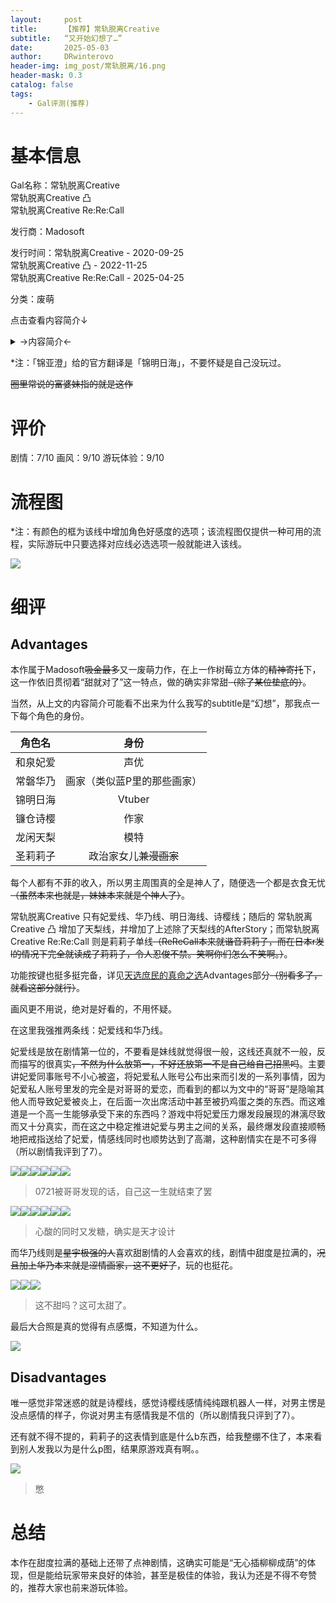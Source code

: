 ```yaml
---
layout:     post
title:      【推荐】常轨脱离Creative
subtitle:   “又开始幻想了…”
date:       2025-05-03
author:     DRwinterovo
header-img: img_post/常轨脱离/16.png
header-mask: 0.3
catalog: false
tags:
    - Gal评测(推荐)
---
```


# 基本信息

Gal名称：常轨脱离Creative<br>
常轨脱离Creative 凸<br>
常轨脱离Creative Re:Re:Call

发行商：Madosoft

发行时间：常轨脱离Creative - 2020-09-25<br>
常轨脱离Creative 凸 - 2022-11-25<br>
常轨脱离Creative Re:Re:Call - 2025-04-25

分类：废萌

点击查看内容简介↓

<details>
<summary>→内容简介←</summary>

<div markdown="1">

> 当季节的脚步踏进了6月底……<br>千玉学园的大家公认的隐士和泉智宏，<br>今天也本该在教室偏安一隅，度过平静的一天，然后……<br>“恭喜当选！本届学生会会长和泉君！”<br>学校突发奇想决定，靠抽签选举学生会长，<br>再然后，就是智宏幸运地中签。<br>突然成为学园焦点的智宏，成为了学生们茶余饭后的谈资。<br>走投无路的智宏开始依照顾问老师的建议召集同伴，那么问题来了——<br>顾问列举的候补人选是：同班同学华乃、身为学妹的明日海、自己的妹妹妃爱，<br>好像她们根本就没来过学校？！<br>一片混乱之中，失联N久的前任会长镰仓诗樱也现身了！<br>这就是命运吧。史无前例被抽签选中的学生会长的战斗，开始了……

</div>
</details>

*注：「锦亚澄」给的官方翻译是「锦明日海」，不要怀疑是自己没玩过。

~~圈里常说的富婆妹指的就是这作~~

# 评价
剧情：7/10 画风：9/10 游玩体验：9/10

# 流程图

*注：有颜色的框为该线中增加角色好感度的选项；该流程图仅提供一种可用的流程，实际游玩中只要选择对应线必选选项一般就能进入该线。

![](/img_post/常轨脱离/流程图.png)

# 细评

## Advantages

本作属于Madosoft~~吸金最多~~又一废萌力作，在上一作树莓立方体的~~精神寄托~~下，这一作依旧贯彻着“甜就对了”这一特点，做的确实非常甜~~（除了某位垫底的）~~。

当然，从上文的内容简介可能看不出来为什么我写的subtitle是“幻想”，那我点一下每个角色的身份。

| 角色名 | 身份 |
| :----: | :----: |
| 和泉妃爱 | 声优 |
| 常磐华乃 | 画家（类似蓝P里的那些画家）|
| 锦明日海 | Vtuber |
| 镰仓诗樱 | 作家 |
| 龙闲天梨 | 模特 |
| 圣莉莉子 | 政治家女儿~~兼漫画家~~ |


每个人都有不菲的收入，所以男主周围真的全是神人了，随便选一个都是衣食无忧~~（虽然本来也就是，妹妹本来就是个神人了）~~。

常轨脱离Creative 只有妃爱线、华乃线、明日海线、诗樱线；随后的 常轨脱离Creative 凸 增加了天梨线，并增加了上述除了天梨线的AfterStory；而常轨脱离Creative Re:Re:Call 则是莉莉子单线~~（ReReCall本来就谐音莉莉子，而在日本r发l的情况下完全就读成了莉莉子，令人忍俊不禁。笑啊你们怎么不笑啊。）~~。

功能按键也挺多挺完备，详见[天选庶民的真命之选](https://drwinterqwq.github.io/2025/04/06/%E5%A4%A9%E9%80%89%E5%BA%B6%E6%B0%91%E7%9A%84%E7%9C%9F%E5%91%BD%E4%B9%8B%E9%80%89/)Advantages部分~~（别看多了，就看这部分就行）~~。

画风更不用说，绝对是好看的，不用怀疑。

在这里我强推两条线：妃爱线和华乃线。

妃爱线是放在剧情第一位的，不要看是妹线就觉得很一般，这线还真就不一般，反而描写的很真实~~，不然为什么放第一，不好还放第一不是自己给自己招黑吗~~。主要讲妃爱同事账号不小心被盗，将妃爱私人账号公布出来而引发的一系列事情，因为妃爱私人账号里发的完全是对哥哥的爱恋，而看到的都以为文中的“哥哥”是隐喻其他人而导致妃爱被炎上，在后面一次出席活动中甚至被扔鸡蛋之类的东西。而这难道是一个高一生能够承受下来的东西吗？游戏中将妃爱压力爆发段展现的淋漓尽致而又十分真实，而在这之中稳定推进妃爱与男主之间的关系，最终爆发段直接顺畅地把戒指送给了妃爱，情感线同时也顺势达到了高潮，这种剧情实在是不可多得（所以剧情我评到了7）。

![](/img_post/常轨脱离/1.jpg)![](/img_post/常轨脱离/2.jpg)![](/img_post/常轨脱离/3.jpg)![](/img_post/常轨脱离/4.jpg)![](/img_post/常轨脱离/5.jpg)![](/img_post/常轨脱离/6.jpg)

> 0721被哥哥发现的话，自己这一生就结束了罢

![](/img_post/常轨脱离/7.jpg)![](/img_post/常轨脱离/8.jpg)![](/img_post/常轨脱离/9.jpg)![](/img_post/常轨脱离/10.jpg)![](/img_post/常轨脱离/11.jpg)![](/img_post/常轨脱离/12.jpg)

> 心酸的同时又发糖，确实是天才设计

而华乃线则是~~星宇极强的人~~喜欢甜剧情的人会喜欢的线，剧情中甜度是拉满的，~~况且加上华乃本来就是涩情画家，这不更好了~~，玩的也挺花。

![](/img_post/常轨脱离/13.jpg)![](/img_post/常轨脱离/14.jpg)![](/img_post/常轨脱离/15.jpg)

> 这不甜吗？这可太甜了。

最后大合照是真的觉得有点感慨，不知道为什么。

![](/img_post/常轨脱离/16.png)

## Disadvantages

唯一感觉非常迷惑的就是诗樱线，感觉诗樱线感情纯纯跟机器人一样，对男主愣是没点感情的样子，你说对男主有感情我是不信的（所以剧情我只评到了7）。

还有就不得不提的，莉莉子的这表情到底是什么b东西，给我整绷不住了，本来看到别人发我以为是什么p图，结果原游戏真有啊。。

![](/img_post/常轨脱离/17.jpg)

> 憋

# 总结

本作在甜度拉满的基础上还带了点神剧情，这确实可能是“无心插柳柳成荫”的体现，但是能给玩家带来良好的体验，甚至是极佳的体验，我认为还是不得不夸赞的，推荐大家也前来游玩体验。

